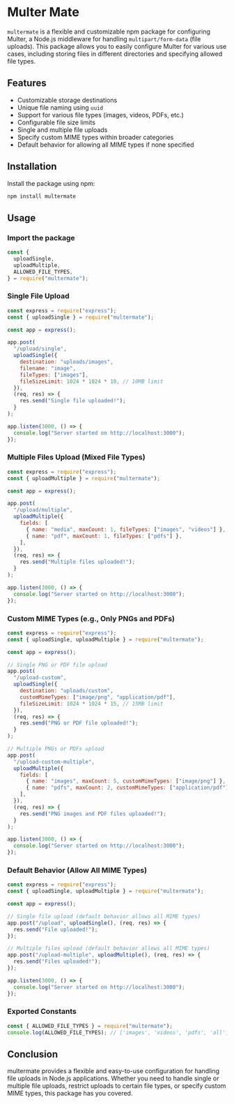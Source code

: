 # Multer Mate

`multermate` is a flexible and customizable npm package for configuring Multer, a Node.js middleware for handling `multipart/form-data` (file uploads). This package allows you to easily configure Multer for various use cases, including storing files in different directories and specifying allowed file types.

## Features

- Customizable storage destinations
- Unique file naming using `uuid`
- Support for various file types (images, videos, PDFs, etc.)
- Configurable file size limits
- Single and multiple file uploads
- Specify custom MIME types within broader categories
- Default behavior for allowing all MIME types if none specified

## Installation

Install the package using npm:

```bash
npm install multermate
```

## Usage

### Import the package

```javascript
const {
  uploadSingle,
  uploadMultiple,
  ALLOWED_FILE_TYPES,
} = require("multermate");
```

### Single File Upload

```javascript
const express = require("express");
const { uploadSingle } = require("multermate");

const app = express();

app.post(
  "/upload/single",
  uploadSingle({
    destination: "uploads/images",
    filename: "image",
    fileTypes: ["images"],
    fileSizeLimit: 1024 * 1024 * 10, // 10MB limit
  }),
  (req, res) => {
    res.send("Single file uploaded!");
  }
);

app.listen(3000, () => {
  console.log("Server started on http://localhost:3000");
});
```

### Multiple Files Upload (Mixed File Types)

```javascript
const express = require("express");
const { uploadMultiple } = require("multermate");

const app = express();

app.post(
  "/upload/multiple",
  uploadMultiple({
    fields: [
      { name: "media", maxCount: 1, fileTypes: ["images", "videos"] },
      { name: "pdf", maxCount: 1, fileTypes: ["pdfs"] },
    ],
  }),
  (req, res) => {
    res.send("Multiple files uploaded!");
  }
);

app.listen(3000, () => {
  console.log("Server started on http://localhost:3000");
});
```

### Custom MIME Types (e.g., Only PNGs and PDFs)

```javascript
const express = require("express");
const { uploadSingle, uploadMultiple } = require("multermate");

const app = express();

// Single PNG or PDF file upload
app.post(
  "/upload-custom",
  uploadSingle({
    destination: "uploads/custom",
    customMimeTypes: ["image/png", "application/pdf"],
    fileSizeLimit: 1024 * 1024 * 15, // 15MB limit
  }),
  (req, res) => {
    res.send("PNG or PDF file uploaded!");
  }
);

// Multiple PNGs or PDFs upload
app.post(
  "/upload-custom-multiple",
  uploadMultiple({
    fields: [
      { name: "images", maxCount: 5, customMimeTypes: ["image/png"] },
      { name: "pdfs", maxCount: 2, customMimeTypes: ["application/pdf"] },
    ],
  }),
  (req, res) => {
    res.send("PNG images and PDF files uploaded!");
  }
);

app.listen(3000, () => {
  console.log("Server started on http://localhost:3000");
});
```

### Default Behavior (Allow All MIME Types)

```javascript
const express = require("express");
const { uploadSingle, uploadMultiple } = require("multermate");

const app = express();

// Single file upload (default behavior allows all MIME types)
app.post("/upload", uploadSingle(), (req, res) => {
  res.send("File uploaded!");
});

// Multiple files upload (default behavior allows all MIME types)
app.post("/upload-multiple", uploadMultiple(), (req, res) => {
  res.send("Files uploaded!");
});

app.listen(3000, () => {
  console.log("Server started on http://localhost:3000");
});
```

### Exported Constants

```javascript
const { ALLOWED_FILE_TYPES } = require("multermate");
console.log(ALLOWED_FILE_TYPES); // ['images', 'videos', 'pdfs', 'all']
```

## Conclusion

multermate provides a flexible and easy-to-use configuration for handling file uploads in Node.js applications. Whether you need to handle single or multiple file uploads, restrict uploads to certain file types, or specify custom MIME types, this package has you covered.
